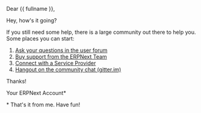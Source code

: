 Dear {{ fullname }},

Hey, how's it going?

If you still need some help, there is a large community out there to help you. Some places you can start:

1. [Ask your questions in the user forum](https://discuss.frappe.io)
1. [Buy support from the ERPNext Team](https://erpnext.com/pricing)
1. [Connect with a Service Provider](https://community.erpnext.com/service-providers)
1. [Hangout on the community chat (gitter.im)](https://gitter.im/frappe/erpnext)

Thanks!

Your ERPNext Account\*

\* That's it from me. Have fun!
